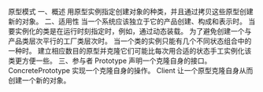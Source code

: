 原型模式
一、概述
用原型实例指定创建对象的种类，并且通过拷贝这些原型创建新的对象。
二、适用性
当一个系统应该独立于它的产品创建、构成和表示时。
当要实例化的类是在运行时刻指定时，例如，通过动态装载。
为了避免创建一个与产品类层次平行的工厂类层次时。
当一个类的实例只能有几个不同状态组合中的一种时。
建立相应数目的原型并克隆它们可能比每次用合适的状态手工实例化该类更方便一些。
三、参与者
Prototype 声明一个克隆自身的接口。
ConcretePrototype 实现一个克隆自身的操作。
Client 让一个原型克隆自身从而创建一个新的对象。
